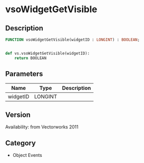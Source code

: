 # vsoWidgetGetVisible

## Description
```pascal
FUNCTION vsoWidgetGetVisible(widgetID : LONGINT) : BOOLEAN;
```

```python

def vs.vsoWidgetGetVisible(widgetID):
    return BOOLEAN
```

## Parameters
|Name|Type|Description|
|---|---|---|
|widgetID|LONGINT||

## Version
Availability: from Vectorworks 2011
## Category
* Object Events

